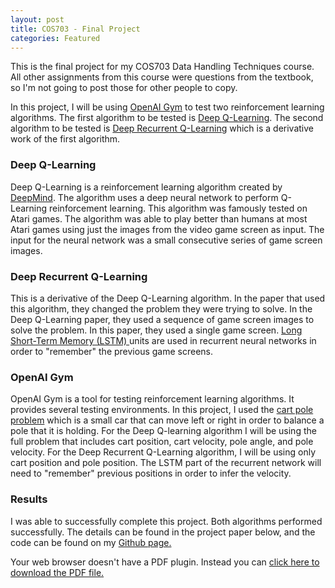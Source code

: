 ```yaml
---
layout: post
title: COS703 - Final Project
categories: Featured
---
```


This is the final project for my COS703 Data Handling Techniques course. All other assignments from this course were questions from the textbook, so I'm not going to post those for other people to copy.

In this project, I will be using [OpenAI Gym](https://gym.openai.com/docs/) to test two reinforcement learning algorithms. The first algorithm to be tested is [Deep Q-Learning](https://www.cs.toronto.edu/~vmnih/docs/dqn.pdf). The second algorithm to be tested is [Deep Recurrent Q-Learning](https://arxiv.org/pdf/1507.06527.pdf) which is a derivative work of the first algorithm.

### Deep Q-Learning
Deep Q-Learning is a reinforcement learning algorithm created by [DeepMind](https://deepmind.com/research/dqn/). The algorithm uses a deep neural network to perform Q-Learning reinforcement learning. This algorithm was famously tested on Atari games. The algorithm was able to play better than humans at most Atari games using just the images from the video game screen as input. The input for the neural network was a small consecutive series of game screen images.

### Deep Recurrent Q-Learning
This is a derivative of the Deep Q-Learning algorithm. In the paper that used this algorithm, they changed the problem they were trying to solve. In the Deep Q-Learning paper, they used a sequence of game screen images to solve the problem. In this paper, they used a single game screen. [Long Short-Term Memory (LSTM) ](https://en.wikipedia.org/wiki/Long_short-term_memory) units are used in recurrent neural networks in order to "remember" the previous game screens.

### OpenAI Gym
OpenAI Gym is a tool for testing reinforcement learning algorithms. It provides several testing environments. In this project, I used the [cart pole problem](https://gym.openai.com/envs/CartPole-v0/) which is a small car that can move left or right in order to balance a pole that it is holding. For the Deep Q-learning algorithm I will be using the full problem that includes cart position, cart velocity, pole angle, and pole velocity. For the Deep Recurrent Q-Learning algorithm, I will be using only cart position and pole position. The LSTM part of the recurrent network will need to "remember" previous positions in order to infer the velocity.

### Results
I was able to successfully complete this project. Both algorithms performed successfully. The details can be found in the project paper below, and the code can be found on my [Github page.](https://github.com/DL-Thompson/DQN-DRQN-Comparison)

<object data="/papers/COS703-Final-Project.pdf" type="application/pdf" width="100%" height="750">
  Your web browser doesn't have a PDF plugin. Instead you can <a href="/papers/COS703-Final-Project.pdf">click here to download the PDF file.</a>
</object>